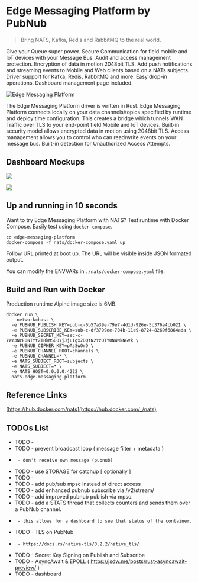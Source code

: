 # Edge Messaging Platform by PubNub
> Bring NATS, Kafka, Redis and RabbitMQ to the real world.

Give your Queue super power.
Secure Communication for field mobile and IoT devices with your Message Bus.
Audit and access management protection.
Encryption of data in motion 2048bit TLS.
Add push notifications and streaming events to Mobile and Web clients
based on a NATs subjects.
Driver support for Kafka, Redis, RabbitMQ and more.
Easy drop-in operations.
Dashboard management page included.

![Edge Messaging Platform](https://repository-images.githubusercontent.com/178954890/dcda8900-6ce9-11e9-9cc5-a6b7b476ad65)

The Edge Messaging Platform driver is written in Rust.
Edge Messaging Platform connects locally on your data channels/topics specified by runtime
and deploy time configuration.
This creates a bridge which tunnels WAN Traffic over TLS
to your end-point field Mobile and IoT devices.
Built-in security model allows encrypted data in motion using 2048bit TLS.
Access management allows you to control
who can read/write events on your message bus.
Built-in detection for Unauthorized Access Attempts.

## Dashboard Mockups

![](https://i.imgur.com/BjC73ZN.png)

![](https://i.imgur.com/qP6nNBr.png)

## Up and running in 10 seconds

Want to try Edge Messaging Platform with NATS?
Test runtime with Docker Compose.
Easily test using `docker-compose`.

```shell
cd edge-messaging-platform
docker-compose -f nats/docker-compose.yaml up 
```

Follow URL printed at boot up.
The URL will be visible inside JSON formated output.

You can modify the ENVVARs in `./nats/docker-compose.yaml` file.

## Build and Run with Docker

Production runtime Alpine image size is 6MB.

```shell
docker run \
  --network=host \
  -e PUBNUB_PUBLISH_KEY=pub-c-6b57a39e-79e7-4d1d-926e-5c376a4cb021 \
  -e PUBNUB_SUBSCRIBE_KEY=sub-c-df3799ee-704b-11e9-8724-8269f6864ada \
  -e PUBNUB_SECRET_KEY=sec-c-YWY3NzE0NTYtZTBkMS00YjJjLTgxZDQtN2YzOTY0NWNkNGVk \
  -e PUBNUB_CIPHER_KEY=pAsSwOrD \
  -e PUBNUB_CHANNEL_ROOT=channels \
  -e PUBNUB_CHANNEL=* \
  -e NATS_SUBJECT_ROOT=subjects \
  -e NATS_SUBJECT=* \
  -e NATS_HOST=0.0.0.0:4222 \
  nats-edge-messaging-platform
```

## Reference Links

[https://hub.docker.com/nats](https://hub.docker.com/_/nats)


## TODOs List

 - TODO - 
 - TODO - prevent broadcast loop ( message filter + metadata )
 -      - don't receive own message (pubnub)
 - TODO - use STORAGE for catchup [ optionally ]
 - TODO - 
 - TODO - add pub/sub mpsc instead of direct access
 - TODO - add enhanced pubnub subscribe via /v2/stream/
 - TODO - add improved pubnub publish via mpsc.
 - TODO - add a STATS thread that collects counters and sends them over a PubNub channel.
 -      - this allows for a dashboard to see that status of the container.
 - TODO - TLS on PubNub
 -      - https://docs.rs/native-tls/0.2.2/native_tls/
 - TODO - Secret Key Signing on Publish and Subscribe
 - TODO - AsyncAwait & EPOLL ( https://jsdw.me/posts/rust-asyncawait-preview/  )
 - TODO - dashboard
